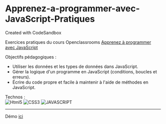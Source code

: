 # Apprenez-a-programmer-avec-JavaScript-Pratiques
Created with CodeSandbox

Exercices pratiques du cours Openclassrooms [Apprenez à programmer avec JavaScript](https://openclassrooms.com/fr/courses/6175841-apprenez-a-programmer-avec-javascript)

Objectifs pédagogiques : 
* Utiliser les données et les types de données dans JavaScript.
* Gérer la logique d'un programme en JavaScript (conditions, boucles et erreurs).
* Écrire du code propre et facile à maintenir à l'aide de méthodes en JavaScript.  

Technos :  
![Html5](https://img.shields.io/badge/HTML5-E34F26?style=for-the-badge&logo=html5&logoColor=white) 
![CSS3](https://img.shields.io/badge/CSS3-1572B6?style=for-the-badge&logo=css3&logoColor=white)
![JAVASCRIPT](https://img.shields.io/badge/JavaScript-323330?style=for-the-badge&logo=javascript&logoColor=F7DF1E)

-------------------------------------

Démo [ici]()
